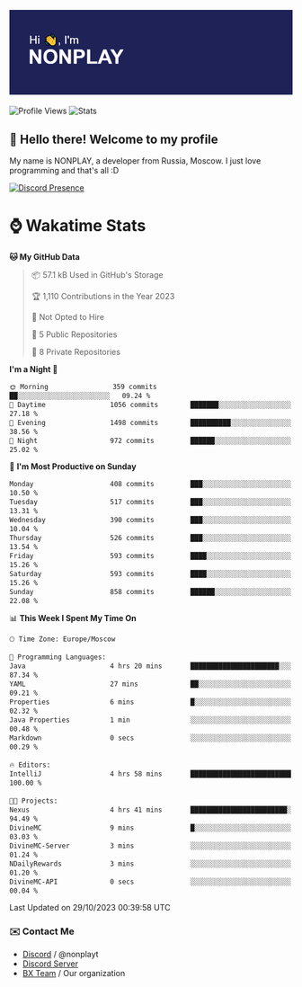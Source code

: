 ![Discord Presence](./header.png)
<br></br>
![Profile Views](https://komarev.com/ghpvc/?username=NONPLAYT&color=blue&style=for-the-badge)
![Stats](https://img.shields.io/badge/0%25-OPTIMIZED-orange?style=for-the-badge)


## :wave: Hello there! Welcome to my profile

My name is NONPLAY, a developer from Russia, Moscow. I just love programming and that's all :D

[![Discord Presence](https://lanyard.cnrad.dev/api/597087584090587177?showDisplayName=true)](https://discord.com/users/597087584090587177) 

# ⌚ Wakatime Stats

<!--START_SECTION:waka-->
**🐱 My GitHub Data** 

> 📦 57.1 kB Used in GitHub's Storage 
 > 
> 🏆 1,110 Contributions in the Year 2023
 > 
> 🚫 Not Opted to Hire
 > 
> 📜 5 Public Repositories 
 > 
> 🔑 8 Private Repositories 
 > 
**I'm a Night 🦉** 

```text
🌞 Morning                359 commits         ██░░░░░░░░░░░░░░░░░░░░░░░   09.24 % 
🌆 Daytime                1056 commits        ███████░░░░░░░░░░░░░░░░░░   27.18 % 
🌃 Evening                1498 commits        ██████████░░░░░░░░░░░░░░░   38.56 % 
🌙 Night                  972 commits         ██████░░░░░░░░░░░░░░░░░░░   25.02 % 
```
📅 **I'm Most Productive on Sunday** 

```text
Monday                   408 commits         ███░░░░░░░░░░░░░░░░░░░░░░   10.50 % 
Tuesday                  517 commits         ███░░░░░░░░░░░░░░░░░░░░░░   13.31 % 
Wednesday                390 commits         ███░░░░░░░░░░░░░░░░░░░░░░   10.04 % 
Thursday                 526 commits         ███░░░░░░░░░░░░░░░░░░░░░░   13.54 % 
Friday                   593 commits         ████░░░░░░░░░░░░░░░░░░░░░   15.26 % 
Saturday                 593 commits         ████░░░░░░░░░░░░░░░░░░░░░   15.26 % 
Sunday                   858 commits         ██████░░░░░░░░░░░░░░░░░░░   22.08 % 
```


📊 **This Week I Spent My Time On** 

```text
🕑︎ Time Zone: Europe/Moscow

💬 Programming Languages: 
Java                     4 hrs 20 mins       ██████████████████████░░░   87.34 % 
YAML                     27 mins             ██░░░░░░░░░░░░░░░░░░░░░░░   09.21 % 
Properties               6 mins              █░░░░░░░░░░░░░░░░░░░░░░░░   02.32 % 
Java Properties          1 min               ░░░░░░░░░░░░░░░░░░░░░░░░░   00.48 % 
Markdown                 0 secs              ░░░░░░░░░░░░░░░░░░░░░░░░░   00.29 % 

🔥 Editors: 
IntelliJ                 4 hrs 58 mins       █████████████████████████   100.00 % 

🐱‍💻 Projects: 
Nexus                    4 hrs 41 mins       ████████████████████████░   94.49 % 
DivineMC                 9 mins              █░░░░░░░░░░░░░░░░░░░░░░░░   03.03 % 
DivineMC-Server          3 mins              ░░░░░░░░░░░░░░░░░░░░░░░░░   01.24 % 
NDailyRewards            3 mins              ░░░░░░░░░░░░░░░░░░░░░░░░░   01.20 % 
DivineMC-API             0 secs              ░░░░░░░░░░░░░░░░░░░░░░░░░   00.04 % 
```


 Last Updated on 29/10/2023 00:39:58 UTC
<!--END_SECTION:waka-->

### ✉️ Contact Me

- [Discord](https://discord.com/users/597087584090587177) / @nonplayt
- [Discord Server](https://discord.gg/p7cxhw7E2M)
- [BX Team](https://github.com/BX-Team) / Our organization
